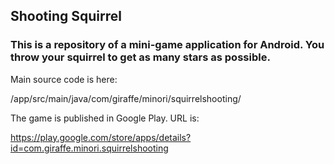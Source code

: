## Shooting Squirrel
### This is a repository of a mini-game application for Android. You throw your squirrel to get as many stars as possible.
Main source code is here: 

/app/src/main/java/com/giraffe/minori/squirrelshooting/


The game is published in Google Play. URL is: 

https://play.google.com/store/apps/details?id=com.giraffe.minori.squirrelshooting

